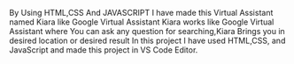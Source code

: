 By Using HTML,CSS And JAVASCRIPT I have made this Virtual Assistant named Kiara like Google Virtual Assistant
Kiara works like Google Virtual Assistant where You can ask any question for searching,Kiara Brings you in desired location or desired result
In this project I have used HTML,CSS, and JavaScript and made this project in VS Code Editor.
